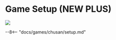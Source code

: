 # Game Setup (NEW PLUS)
<img src="/img/chunithm/sdhd/newplus.png">

--8<-- "docs/games/chusan/setup.md"
